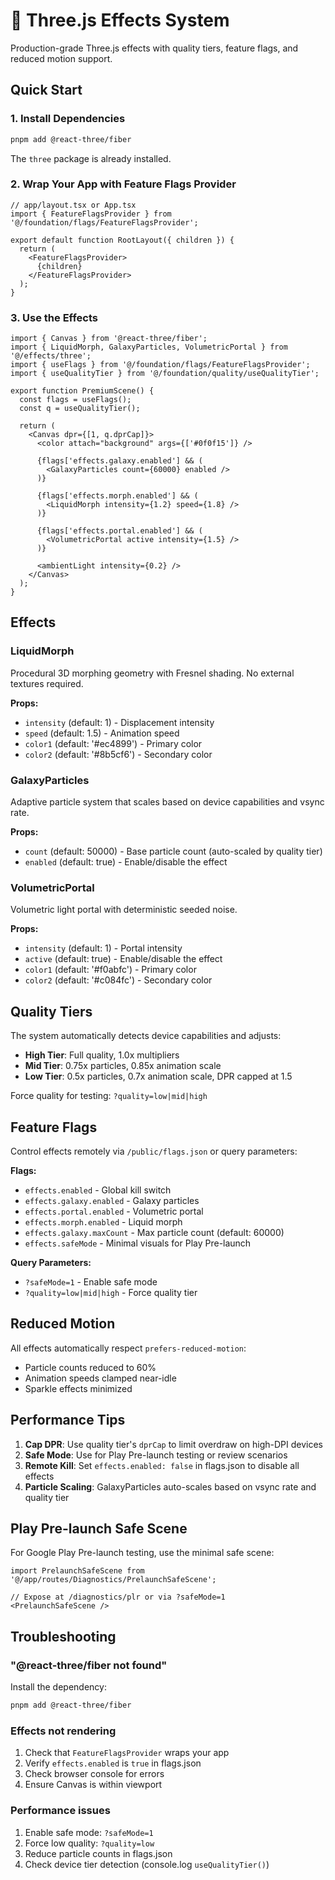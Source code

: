 # 🎯 Three.js Effects System

Production-grade Three.js effects with quality tiers, feature flags, and reduced motion support.

## Quick Start

### 1. Install Dependencies

```bash
pnpm add @react-three/fiber
```

The `three` package is already installed.

### 2. Wrap Your App with Feature Flags Provider

```tsx
// app/layout.tsx or App.tsx
import { FeatureFlagsProvider } from '@/foundation/flags/FeatureFlagsProvider';

export default function RootLayout({ children }) {
  return (
    <FeatureFlagsProvider>
      {children}
    </FeatureFlagsProvider>
  );
}
```

### 3. Use the Effects

```tsx
import { Canvas } from '@react-three/fiber';
import { LiquidMorph, GalaxyParticles, VolumetricPortal } from '@/effects/three';
import { useFlags } from '@/foundation/flags/FeatureFlagsProvider';
import { useQualityTier } from '@/foundation/quality/useQualityTier';

export function PremiumScene() {
  const flags = useFlags();
  const q = useQualityTier();

  return (
    <Canvas dpr={[1, q.dprCap]}>
      <color attach="background" args={['#0f0f15']} />
      
      {flags['effects.galaxy.enabled'] && (
        <GalaxyParticles count={60000} enabled />
      )}
      
      {flags['effects.morph.enabled'] && (
        <LiquidMorph intensity={1.2} speed={1.8} />
      )}
      
      {flags['effects.portal.enabled'] && (
        <VolumetricPortal active intensity={1.5} />
      )}
      
      <ambientLight intensity={0.2} />
    </Canvas>
  );
}
```

## Effects

### LiquidMorph

Procedural 3D morphing geometry with Fresnel shading. No external textures required.

**Props:**
- `intensity` (default: 1) - Displacement intensity
- `speed` (default: 1.5) - Animation speed
- `color1` (default: '#ec4899') - Primary color
- `color2` (default: '#8b5cf6') - Secondary color

### GalaxyParticles

Adaptive particle system that scales based on device capabilities and vsync rate.

**Props:**
- `count` (default: 50000) - Base particle count (auto-scaled by quality tier)
- `enabled` (default: true) - Enable/disable the effect

### VolumetricPortal

Volumetric light portal with deterministic seeded noise.

**Props:**
- `intensity` (default: 1) - Portal intensity
- `active` (default: true) - Enable/disable the effect
- `color1` (default: '#f0abfc') - Primary color
- `color2` (default: '#c084fc') - Secondary color

## Quality Tiers

The system automatically detects device capabilities and adjusts:

- **High Tier**: Full quality, 1.0x multipliers
- **Mid Tier**: 0.75x particles, 0.85x animation scale
- **Low Tier**: 0.5x particles, 0.7x animation scale, DPR capped at 1.5

Force quality for testing: `?quality=low|mid|high`

## Feature Flags

Control effects remotely via `/public/flags.json` or query parameters:

**Flags:**
- `effects.enabled` - Global kill switch
- `effects.galaxy.enabled` - Galaxy particles
- `effects.portal.enabled` - Volumetric portal
- `effects.morph.enabled` - Liquid morph
- `effects.galaxy.maxCount` - Max particle count (default: 60000)
- `effects.safeMode` - Minimal visuals for Play Pre-launch

**Query Parameters:**
- `?safeMode=1` - Enable safe mode
- `?quality=low|mid|high` - Force quality tier

## Reduced Motion

All effects automatically respect `prefers-reduced-motion`:
- Particle counts reduced to 60%
- Animation speeds clamped near-idle
- Sparkle effects minimized

## Performance Tips

1. **Cap DPR**: Use quality tier's `dprCap` to limit overdraw on high-DPI devices
2. **Safe Mode**: Use for Play Pre-launch testing or review scenarios
3. **Remote Kill**: Set `effects.enabled: false` in flags.json to disable all effects
4. **Particle Scaling**: GalaxyParticles auto-scales based on vsync rate and quality tier

## Play Pre-launch Safe Scene

For Google Play Pre-launch testing, use the minimal safe scene:

```tsx
import PrelaunchSafeScene from '@/app/routes/Diagnostics/PrelaunchSafeScene';

// Expose at /diagnostics/plr or via ?safeMode=1
<PrelaunchSafeScene />
```

## Troubleshooting

### "@react-three/fiber not found"

Install the dependency:
```bash
pnpm add @react-three/fiber
```

### Effects not rendering

1. Check that `FeatureFlagsProvider` wraps your app
2. Verify `effects.enabled` is `true` in flags.json
3. Check browser console for errors
4. Ensure Canvas is within viewport

### Performance issues

1. Enable safe mode: `?safeMode=1`
2. Force low quality: `?quality=low`
3. Reduce particle counts in flags.json
4. Check device tier detection (console.log `useQualityTier()`)

